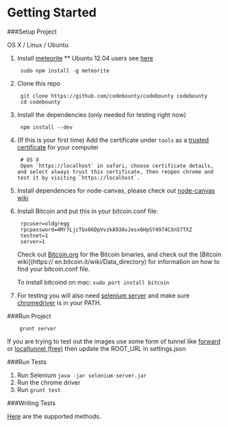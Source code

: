 # Getting Started

###Setup Project

OS X / Linux / Ubuntu

1. Install [meteorite](http://oortcloud.github.com/meteorite/) ** Ubuntu 12.04 users see [here](https://github.com/oortcloud/meteorite/issues/67)

		sudo npm install -g meteorite

2. Clone this repo

		git clone https://github.com/codebounty/codebounty codebounty
		cd codebounty

3. Install the dependencies (only needed for testing right now)

		npm install --dev

3. (If this is your first time) Add the certificate under `tools` as a [trusted certificate](http://productforums.google.com/forum/#!topic/chrome/1b7V3cs7BS4) for your computer

		# OS X
		Open `https://localhost` in safari, choose certificate details, and select always trust this certificate, then reopen chrome and test it by visiting `https://localhost`.

4. Install dependencies for node-canvas, please check out [node-canvas wiki](https://github.com/LearnBoost/node-canvas/wiki)

5. Install Bitcoin and put this in your bitcoin.conf file:

        rpcuser=oldgregg
        rpcpassword=4Mr7LjcTbx66DpVvzkA93AvJesx6HpSY4974CXn57TXZ
        testnet=1
        server=1

	Check out [Bitcoin.org](http://bitcoin.org/en/download) for the 	Bitcoin binaries, and check out the [Bitcoin wiki](https://	en.bitcoin.it/wiki/Data_directory) for information on how to find 	your bitcoin.conf file.

	To install bitcoind on mac: `sudo port install bitcoin`

6. For testing you will also need [selenium server](http://docs.seleniumhq.org/download/) and make sure [chromedriver](https://code.google.com/p/chromedriver/downloads/list) is in your PATH.

###Run Project

        grunt server

If you are trying to test out the images use some form of tunnel like [forward](https://forwardhq.com/) or [localtunnel (free)](https://github.com/progrium/localtunnel#localtunnel-v2-beta) then update the ROOT_URL in settings.json

###Run Tests

1. Run Selenium `java -jar selenium-server.jar`
2. Run the chrome driver
3. Run `grunt test`

###Writing Tests

[Here](https://github.com/admc/wd#supported-methods) are the supported methods.
